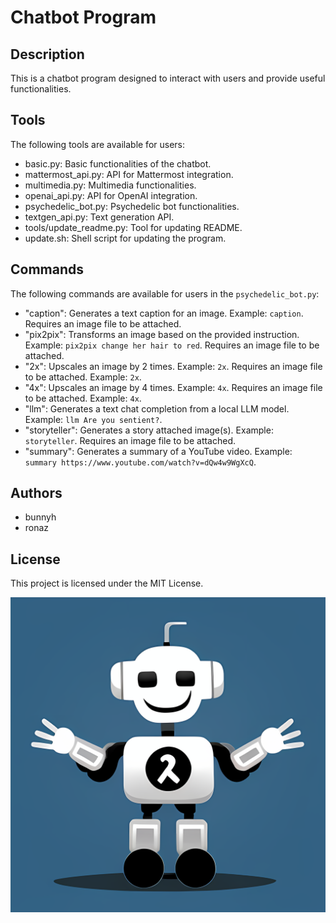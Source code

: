 # Chatbot Program

## Description
This is a chatbot program designed to interact with users and provide useful functionalities.

## Tools
The following tools are available for users:
- basic.py: Basic functionalities of the chatbot.
- mattermost_api.py: API for Mattermost integration.
- multimedia.py: Multimedia functionalities.
- openai_api.py: API for OpenAI integration.
- psychedelic_bot.py: Psychedelic bot functionalities.
- textgen_api.py: Text generation API.
- tools/update_readme.py: Tool for updating README.
- update.sh: Shell script for updating the program.

## Commands
The following commands are available for users in the `psychedelic_bot.py`:
- "caption": Generates a text caption for an image. Example: `caption`. Requires an image file to be attached.
- "pix2pix": Transforms an image based on the provided instruction. Example: `pix2pix change her hair to red`. Requires an image file to be attached.
- "2x": Upscales an image by 2 times. Example: `2x`. Requires an image file to be attached. Example: `2x`.
- "4x": Upscales an image by 4 times. Example: `4x`. Requires an image file to be attached. Example: `4x`.
- "llm": Generates a text chat completion from a local LLM model. Example: `llm Are you sentient?`.
- "storyteller": Generates a story attached image(s). Example: `storyteller`. Requires an image file to be attached.
- "summary": Generates a summary of a YouTube video. Example: `summary https://www.youtube.com/watch?v=dQw4w9WgXcQ`.

## Authors
- bunnyh
- ronaz

## License
This project is licensed under the MIT License.

![image info](images/bot.png)